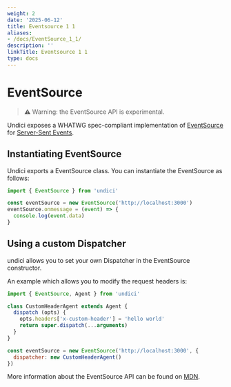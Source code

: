 ```yaml
---
weight: 2
date: '2025-06-12'
title: Eventsource 1 1
aliases:
- /docs/EventSource_1_1/
description: ''
linkTitle: Eventsource 1 1
type: docs
---
```


# EventSource

> ⚠️ Warning: the EventSource API is experimental.

Undici exposes a WHATWG spec-compliant implementation of [EventSource](https://developer.mozilla.org/en-US/docs/Web/API/EventSource)
for [Server-Sent Events](https://developer.mozilla.org/en-US/docs/Web/API/Server-sent_events/Using_server-sent_events).

## Instantiating EventSource

Undici exports a EventSource class. You can instantiate the EventSource as
follows:

```mjs
import { EventSource } from 'undici'

const eventSource = new EventSource('http://localhost:3000')
eventSource.onmessage = (event) => {
  console.log(event.data)
}
```

## Using a custom Dispatcher

undici allows you to set your own Dispatcher in the EventSource constructor.

An example which allows you to modify the request headers is:

```mjs
import { EventSource, Agent } from 'undici'

class CustomHeaderAgent extends Agent {
  dispatch (opts) {
    opts.headers['x-custom-header'] = 'hello world'
    return super.dispatch(...arguments)
  }
}

const eventSource = new EventSource('http://localhost:3000', {
  dispatcher: new CustomHeaderAgent()
})

```

More information about the EventSource API can be found on
[MDN](https://developer.mozilla.org/en-US/docs/Web/API/EventSource).
